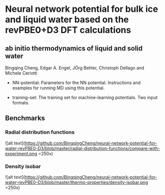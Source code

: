 # Neural network potential for bulk ice and liquid water based on the revPBE0+D3 DFT calculations

## ab initio thermodynamics of liquid and solid water
Bingqing Cheng, Edgar A. Engel, JÖrg Behler, Christoph Dellago and Michele Ceriotti 


* NN-potential: Parameters for the NN potential. Instructions and examples for running MD using this potential.

* training-set: The training set for machine-learning potentials. Two input formats.

## Benchmarks

### Radial distribution functions
![alt text](https://github.com/BingqingCheng/neural-network-potential-for-water-revPBE0-D3/blob/master/radial-distribution-functions/compare-with-experiment.png =250x)

### Density isobar
![alt text](https://github.com/BingqingCheng/neural-network-potential-for-water-revPBE0-D3/blob/master/thermo-properties/density-isobar.png =250x)




